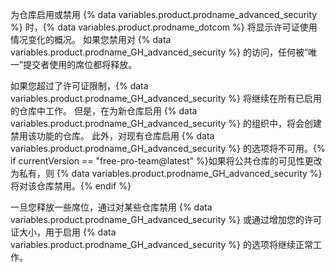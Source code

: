 为仓库启用或禁用 {% data variables.product.prodname_advanced_security %} 时，{% data variables.product.prodname_dotcom %} 将显示许可证使用情况变化的概况。 如果您禁用对 {% data variables.product.prodname_GH_advanced_security %} 的访问，任何被“唯一”提交者使用的席位都将释放。

如果您超过了许可证限制，{% data variables.product.prodname_GH_advanced_security %} 将继续在所有已启用的仓库中工作。 但是，在为新仓库启用 {% data variables.product.prodname_GH_advanced_security %} 的组织中，将会创建禁用该功能的仓库。 此外，对现有仓库启用 {% data variables.product.prodname_GH_advanced_security %} 的选项将不可用。{% if currentVersion == "free-pro-team@latest" %}如果将公共仓库的可见性更改为私有，则 {% data variables.product.prodname_GH_advanced_security %} 将对该仓库禁用。{% endif %}

一旦您释放一些席位，通过对某些仓库禁用 {% data variables.product.prodname_GH_advanced_security %} 或通过增加您的许可证大小，用于启用 {% data variables.product.prodname_GH_advanced_security %} 的选项将继续正常工作。
